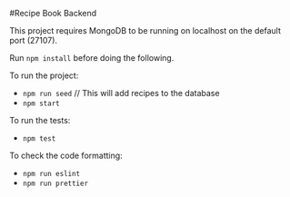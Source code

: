 #Recipe Book Backend

This project requires MongoDB to be running on localhost on the default port (27107).

Run `npm install` before doing the following.

To run the project:

- `npm run seed` // This will add recipes to the database
- `npm start`

To run the tests:

- `npm test`

To check the code formatting:

- `npm run eslint`
- `npm run prettier`
